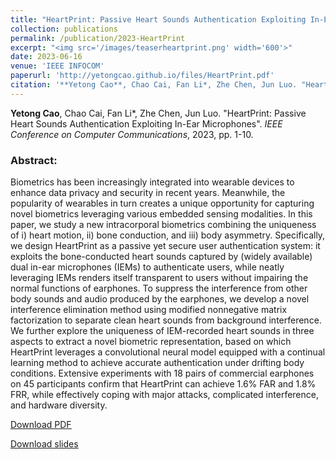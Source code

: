 ```yaml
---
title: "HeartPrint: Passive Heart Sounds Authentication Exploiting In-Ear Microphones"
collection: publications
permalink: /publication/2023-HeartPrint
excerpt: "<img src='/images/teaserheartprint.png' width='600'>"
date: 2023-06-16
venue: 'IEEE INFOCOM'
paperurl: 'http://yetongcao.github.io/files/HeartPrint.pdf'
citation: '**Yetong Cao**, Chao Cai, Fan Li*, Zhe Chen, Jun Luo. "HeartPrint: Passive Heart Sounds Authentication Exploiting In-Ear Microphones". _IEEE Conference on Computer Communications_, 2023, pp. 1-10.'
---
```

**Yetong Cao**, Chao Cai, Fan Li*, Zhe Chen, Jun Luo. "HeartPrint: Passive Heart Sounds Authentication Exploiting In-Ear Microphones". _IEEE Conference on Computer Communications_, 2023, pp. 1-10.


### Abstract:
Biometrics has been increasingly integrated into wearable devices to enhance data privacy and security in recent years. Meanwhile, the popularity of wearables in turn creates a unique opportunity for capturing novel biometrics leveraging various embedded sensing modalities. In this paper, we study a new intracorporal biometrics combining the uniqueness of i) heart motion, ii) bone conduction, and iii) body asymmetry. Specifically, we design HeartPrint as a passive yet secure user authentication system: it exploits the bone-conducted heart sounds captured by (widely available) dual in-ear microphones (IEMs) to authenticate users, while neatly leveraging IEMs renders itself transparent to users without impairing the normal functions of earphones. To suppress the interference from other body sounds and audio produced by the earphones, we develop a novel interference elimination method using modified nonnegative matrix factorization to separate clean heart sounds from background interference. We further explore the uniqueness of IEM-recorded heart sounds in three aspects to extract a novel biometric representation, based on which HeartPrint leverages a convolutional neural model equipped with a continual learning method to achieve accurate authentication under drifting body conditions. Extensive experiments with 18 pairs of commercial earphones on 45 participants confirm that HeartPrint can achieve 1.6% FAR and 1.8% FRR, while effectively coping with major attacks, complicated interference, and hardware diversity.

[<ins>Download PDF</ins>](../files/HeartPrint.pdf) 

[<ins>Download slides</ins>](../files/HeartPrint.pptx)
